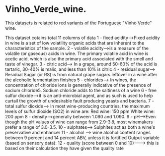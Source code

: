 # Vinho_Verde_wine.
This datasets is related to red variants of the Portuguese "Vinho Verde" wine.


This dataset cotains total 11 columns of data
1 - fixed acidity-->Fixed acidity in wine is a set of low volatility organic acids that are inherent to the characteristics of the sample.
2 - volatile acidity-->is a measure of the volatile (or gaseous) acids in wine. The primary volatile acid in wine is acetic acid, which is also the primary acid associated with the smell and taste of vinegar.
3 - citric acid--> In a grape, around 50-60% of the acid is tartaric, 30-40% is malic, and less than 10% is citric
4 - residual sugar--> Residual Sugar (or RS) is from natural grape sugars leftover in a wine after the alcoholic fermentation finishes
5 - chlorides--> In wines, the concentration of chloride ions is generally indicative of the presence of sodium chloride5. Sodium chloride adds to the saltiness of a wine
6 - free sulfur dioxide-->it is an anti-microbial agent, and as such is used to help curtail the growth of undesirable fault producing yeasts and bacteria.
7 - total sulfur dioxide--> In most wine-producing countries, the maximum levels of sulfur dioxide (SO2) in wine are: Red wine: 150 ppm White wine: 200 ppm
8 - density-->generally between 1.080 and 1.090.
9 - pH-->Even though the pH values of wine can range from 2.9-3.8, most winemakers prefer a range of 3.0-3.5.
10 - sulphates--> Sulphites act as both a wine's preservative and enhancer
11 - alcohol -->  wine alcohol content ranges between 9 percent and 14 percent ABV, unless it is fortified
Output variable (based on sensory data):
12 - quality (score between 0 and 10)---> this is based on their calculation they have given the quality rate
